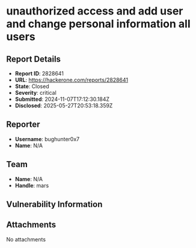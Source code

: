 # unauthorized access and add user and change personal information all users

## Report Details
- **Report ID**: 2828641
- **URL**: https://hackerone.com/reports/2828641
- **State**: Closed
- **Severity**: critical
- **Submitted**: 2024-11-07T17:12:30.184Z
- **Disclosed**: 2025-05-27T20:53:18.359Z

## Reporter
- **Username**: bughunter0x7
- **Name**: N/A

## Team
- **Name**: N/A
- **Handle**: mars

## Vulnerability Information


## Attachments
No attachments
